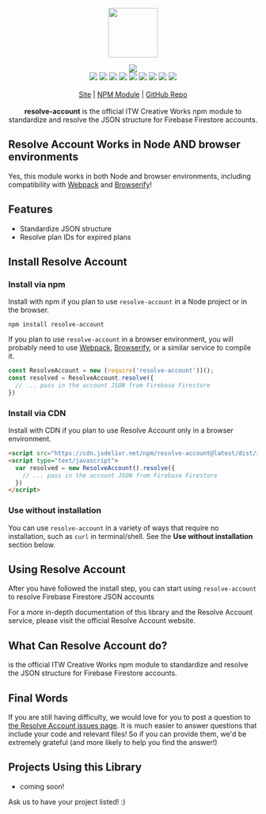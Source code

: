 <p align="center">
  <a href="https://cdn.itwcreativeworks.com/assets/resolve-account/images/logo/resolve-account-brandmark-black-x.svg">
    <img src="https://cdn.itwcreativeworks.com/assets/resolve-account/images/logo/resolve-account-brandmark-black-x.svg" width="100px">
  </a>
</p>

<p align="center">
  <img src="https://img.shields.io/github/package-json/v/resolve-account/resolve-account.svg">
  <br>
  <img src="https://img.shields.io/librariesio/release/npm/resolve-account.svg">
  <img src="https://img.shields.io/bundlephobia/min/resolve-account.svg">
  <img src="https://img.shields.io/codeclimate/maintainability-percentage/resolve-account/resolve-account.svg">
  <img src="https://img.shields.io/npm/dm/resolve-account.svg">
  <img src="https://img.shields.io/node/v/resolve-account.svg">
  <img src="https://img.shields.io/website/https/itwcreativeworks.com.svg">
  <img src="https://img.shields.io/github/license/resolve-account/resolve-account.svg">
  <img src="https://img.shields.io/github/contributors/resolve-account/resolve-account.svg">
  <img src="https://img.shields.io/github/last-commit/resolve-account/resolve-account.svg">
  <br>
  <br>
  <a href="https://itwcreativeworks.com">Site</a> | <a href="https://www.npmjs.com/package/resolve-account">NPM Module</a> | <a href="https://github.com/resolve-account/resolve-account">GitHub Repo</a>
  <br>
  <br>
  <strong>resolve-account</strong> is the official ITW Creative Works npm module to standardize and resolve the JSON structure for Firebase Firestore accounts.
</p>

## Resolve Account Works in Node AND browser environments
Yes, this module works in both Node and browser environments, including compatibility with [Webpack](https://www.npmjs.com/package/webpack) and [Browserify](https://www.npmjs.com/package/browserify)!

## Features
* Standardize JSON structure
* Resolve plan IDs for expired plans

## Install Resolve Account
### Install via npm
Install with npm if you plan to use `resolve-account` in a Node project or in the browser.
```shell
npm install resolve-account
```
If you plan to use `resolve-account` in a browser environment, you will probably need to use [Webpack](https://www.npmjs.com/package/webpack), [Browserify](https://www.npmjs.com/package/browserify), or a similar service to compile it.

```js
const ResolveAccount = new (require('resolve-account'))();
const resolved = ResolveAccount.resolve({
  // ... pass in the account JSON from Firebase Firestore
})
```

### Install via CDN
Install with CDN if you plan to use Resolve Account only in a browser environment.
```html
<script src="https://cdn.jsdelivr.net/npm/resolve-account@latest/dist/index.min.js"></script>
<script type="text/javascript">
  var resolved = new ResolveAccount().resolve({
    // ... pass in the account JSON from Firebase Firestore
  })
</script>
```

### Use without installation
You can use `resolve-account` in a variety of ways that require no installation, such as `curl` in terminal/shell. See the **Use without installation** section below.

## Using Resolve Account
After you have followed the install step, you can start using `resolve-account` to resolve Firebase Firestore JSON accounts

For a more in-depth documentation of this library and the Resolve Account service, please visit the official Resolve Account website.

## What Can Resolve Account do?
is the official ITW Creative Works npm module to standardize and resolve the JSON structure for Firebase Firestore accounts.

## Final Words
If you are still having difficulty, we would love for you to post
a question to [the Resolve Account issues page](https://github.com/resolve-account/resolve-account/issues). It is much easier to answer questions that include your code and relevant files! So if you can provide them, we'd be extremely grateful (and more likely to help you find the answer!)

## Projects Using this Library
* coming soon!

Ask us to have your project listed! :)
